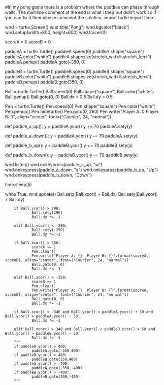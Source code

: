 #In my pong game there is a problem where the paddles can phase through walls. The multiline comment at the end is what i tried but didn't work so if you can fix it then please comment the solution.
import turtle
import time

wnd = turtle.Screen()
wnd.title("Pong")
wnd.bgcolor("black")
wnd.setup(width=800, height=600)
wnd.tracer(0)

scoreA = 0
scoreB = 0

paddleA = turtle.Turtle()
paddleA.speed(0)
paddleA.shape("square")
paddleA.color("white")
paddleA.shapesize(stretch_wid=5,stretch_len=1)
paddleA.penup()
paddleA.goto(-350, 0)

paddleB = turtle.Turtle()
paddleB.speed(0)
paddleB.shape("square")
paddleB.color("white")
paddleB.shapesize(stretch_wid=5,stretch_len=1)
paddleB.penup()
paddleB.goto(350, 0)

Ball = turtle.Turtle()
Ball.speed(0)
Ball.shape("square")
Ball.color("white")
Ball.penup()
Ball.goto(0, 0)
Ball.dx = 0.5
Ball.dy = 0.5

Pen = turtle.Turtle()
Pen.speed(0)
Pen.shape("square")
Pen.color("white")
Pen.penup()
Pen.hideturtle()
Pen.goto(0, 260)
Pen.write("Player A: 0  Player B: 0", align="center", font=("Courier", 24, "normal"))

def paddle_a_up():
		y = paddleA.ycor()
		y += 70
		paddleA.sety(y)

def paddle_a_down():
		y = paddleA.ycor()
		y -= 70
		paddleA.sety(y)

def paddle_b_up():
		y = paddleB.ycor()
		y += 70
		paddleB.sety(y)

def paddle_b_down():
		y = paddleB.ycor()
		y -= 70
		paddleB.sety(y)

wnd.listen()
wnd.onkeypress(paddle_a_up, "w")
wnd.onkeypress(paddle_a_down, "s")
wnd.onkeypress(paddle_b_up, "Up")
wnd.onkeypress(paddle_b_down, "Down")

time.sleep(5)

while True:
		wnd.update()
		Ball.setx(Ball.xcor() + Ball.dx)
		Ball.sety(Ball.ycor() + Ball.dy)

		if Ball.ycor() > 290:
				Ball.sety(290)
				Ball.dy *= -1

		elif Ball.ycor() < -290:
				Ball.sety(-290)
				Ball.dy *= -1

		if Ball.xcor() > 350:
				scoreA += 1
				Pen.clear()
				Pen.write("Player A: {}  Player B: {}".format(scoreA, scoreB), align="center", font=("Courier", 24, "normal"))
				Ball.goto(0, 0)
				Ball.dx *= -1

		elif Ball.xcor() < -350:
				scoreB += 1
				Pen.clear()
				Pen.write("Player A: {}  Player B: {}".format(scoreA, scoreB), align="center", font=("Courier", 24, "normal"))
				Ball.goto(0, 0)
				Ball.dx *= -1

		if Ball.xcor() < -340 and Ball.ycor() < paddleA.ycor() + 50 and Ball.ycor() > paddleA.ycor() - 50:
				Ball.dx *= -1 
    
		elif Ball.xcor() > 340 and Ball.ycor() < paddleB.ycor() + 50 and Ball.ycor() > paddleB.ycor() - 50:
				Ball.dx *= -1
		"""
		if paddleA.ycor() > 400:
				paddleA.goto(-350,400)
		if paddleB.ycor() > 400:
				paddleB.goto(350,400)
		if paddleA.ycor() > -400:
				paddleA.goto(-350,-400)
		if paddleB.ycor() > -400:
				paddleB.goto(350,-400)
		"""
